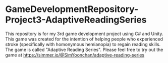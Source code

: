 # GameDevelopmentRepository-Project3-AdaptiveReadingSeries
This repository is for my 3rd game development project using C# and Unity. This game was created for the intention of helping people who experienced stroke (specifically with homonymous hemianopia) to regain reading skills. The game is called "Adaptive Reading Series".
Please feel free to try out the game at https://simmer.io/@SimYoonchan/adaptive-reading-series
